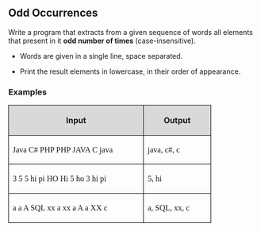 <H2 LANG="bg-BG" CLASS="western"><SPAN LANG="en-US">Odd
	Occurrences</SPAN></H2>

<P STYLE="margin-top: 0.06in">Write a program that extracts from a
given sequence of words all elements that present in it <B>odd number
of times</B> (case-insensitive).</P>
<UL>
	<LI><P STYLE="margin-top: 0.06in">Words are given in a single line,
	space separated.</P>
	<LI><P STYLE="margin-top: 0.06in">Print the result elements in
	lowercase, in their order of appearance.</P>
</UL>
<H3 CLASS="western">Examples</H3>
<TABLE WIDTH=393 CELLPADDING=4 CELLSPACING=0>
	<COL WIDTH=256>
	<COL WIDTH=119>
	<TR VALIGN=TOP>
		<TD WIDTH=256 BGCOLOR="#d9d9d9" STYLE="border: 1px solid #00000a; padding-top: 0.04in; padding-bottom: 0.04in; padding-left: 0.08in; padding-right: 0.08in">
			<P ALIGN=CENTER><B>Input</B></P>
		</TD>
		<TD WIDTH=119 BGCOLOR="#d9d9d9" STYLE="border: 1px solid #00000a; padding-top: 0.04in; padding-bottom: 0.04in; padding-left: 0.08in; padding-right: 0.08in">
			<P ALIGN=CENTER><B>Output</B></P>
		</TD>
	</TR>
	<TR VALIGN=TOP>
		<TD WIDTH=256 STYLE="border: 1px solid #00000a; padding-top: 0.04in; padding-bottom: 0.04in; padding-left: 0.08in; padding-right: 0.08in">
			<P><FONT FACE="Consolas, serif">Java C# PHP PHP JAVA C java</FONT></P>
		</TD>
		<TD WIDTH=119 STYLE="border: 1px solid #00000a; padding-top: 0.04in; padding-bottom: 0.04in; padding-left: 0.08in; padding-right: 0.08in">
			<P><FONT FACE="Consolas, serif">java, c#, c</FONT></P>
		</TD>
	</TR>
	<TR VALIGN=TOP>
		<TD WIDTH=256 STYLE="border: 1px solid #00000a; padding-top: 0.04in; padding-bottom: 0.04in; padding-left: 0.08in; padding-right: 0.08in">
			<P><FONT FACE="Consolas, serif">3 5 5 hi pi HO Hi 5 ho 3 hi pi</FONT></P>
		</TD>
		<TD WIDTH=119 STYLE="border: 1px solid #00000a; padding-top: 0.04in; padding-bottom: 0.04in; padding-left: 0.08in; padding-right: 0.08in">
			<P><FONT FACE="Consolas, serif">5, hi</FONT></P>
		</TD>
	</TR>
	<TR VALIGN=TOP>
		<TD WIDTH=256 STYLE="border: 1px solid #00000a; padding-top: 0.04in; padding-bottom: 0.04in; padding-left: 0.08in; padding-right: 0.08in">
			<P><FONT FACE="Consolas, serif">a a A SQL xx a xx a A a XX c</FONT></P>
		</TD>
		<TD WIDTH=119 STYLE="border: 1px solid #00000a; padding-top: 0.04in; padding-bottom: 0.04in; padding-left: 0.08in; padding-right: 0.08in">
			<P><FONT FACE="Consolas, serif">a, SQL, xx, c</FONT></P>
		</TD>
	</TR>
</TABLE>